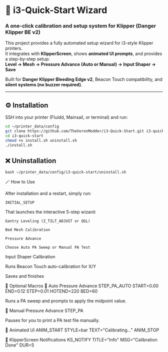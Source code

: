 # 🧩 i3-Quick-Start Wizard
### A one-click calibration and setup system for Klipper (Danger Klipper BE v2)

This project provides a fully automated setup wizard for i3-style Klipper printers.  
It integrates with **KlipperScreen**, shows **animated UI prompts**, and provides a step-by-step setup:  
**Level → Mesh → Pressure Advance (Auto or Manual) → Input Shaper → Save**

Built for **Danger Klipper Bleeding Edge v2**, Beacon Touch compatibility, and **silent systems (no buzzer required)**.

---

## ⚙️ Installation

SSH into your printer (Fluidd, Mainsail, or terminal) and run:

```bash
cd ~/printer_data/config
git clone https://github.com/TheVoronModder/i3-Quick-Start.git i3-quick-start
cd i3-quick-start
chmod +x install.sh uninstall.sh
./install.sh
```
## ❌ Uninstallation

```bash ~/printer_data/config/i3-quick-start/uninstall.sh```

🪄 How to Use

After installation and a restart, simply run:

```INITIAL_SETUP```


That launches the interactive 5-step wizard:

```Gantry Leveling (Z_TILT_ADJUST or QGL)```

```Bed Mesh Calibration```

```Pressure Advance```

```Choose Auto PA Sweep or Manual PA Test```

Input Shaper Calibration

Runs Beacon Touch auto-calibration for X/Y

Saves and finishes

🧠 Optional Macros
🔹 Auto Pressure Advance
STEP_PA_AUTO START=0.00 END=0.12 STEP=0.01 HOTEND=220 BED=60


Runs a PA sweep and prompts to apply the midpoint value.

🔹 Manual Pressure Advance
STEP_PA


Pauses for you to print a PA test file manually.

🔹 Animated UI
ANIM_START STYLE=bar TEXT="Calibrating..."
ANIM_STOP

🔹 KlipperScreen Notifications
KS_NOTIFY TITLE="Info" MSG="Calibration Done" DUR=5


